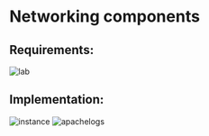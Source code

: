 # Networking components
## Requirements:
![lab](https://github.com/abd0Samy/Sprints_Tasks/assets/26736512/12e4c795-efce-4aed-9a33-92d7aa90f7aa)

## Implementation:
![instance](https://github.com/abd0Samy/Sprints_Tasks/assets/26736512/d51622b6-6c5d-4fff-b223-0deb1021dd42)
![apachelogs](https://github.com/abd0Samy/Sprints_Tasks/assets/26736512/dedda832-611a-4e6a-8678-a0c9d06c691e)

